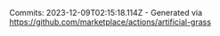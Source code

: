 Commits: 2023-12-09T02:15:18.114Z - Generated via https://github.com/marketplace/actions/artificial-grass
<br>

